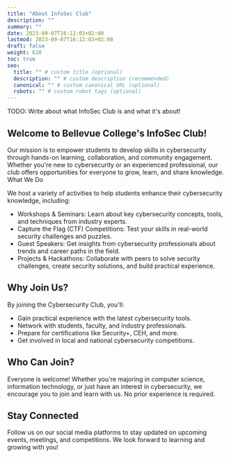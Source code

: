```yaml
---
title: "About InfoSec Club"
description: ""
summary: ""
date: 2023-09-07T16:12:03+02:00
lastmod: 2023-09-07T16:12:03+02:00
draft: false
weight: 610
toc: true
seo:
  title: "" # custom title (optional)
  description: "" # custom description (recommended)
  canonical: "" # custom canonical URL (optional)
  robots: "" # custom robot tags (optional)
---
```


TODO: Write about what InfoSec Club is and what it's about!

## Welcome to Bellevue College's InfoSec Club!

Our mission is to empower students to develop skills in cybersecurity through hands-on learning, collaboration, and community engagement. Whether you're new to cybersecurity or an experienced professional, our club offers opportunities for everyone to grow, learn, and share knowledge.
What We Do

We host a variety of activities to help students enhance their cybersecurity knowledge, including:

- Workshops & Seminars: Learn about key cybersecurity concepts, tools, and techniques from industry experts.
- Capture the Flag (CTF) Competitions: Test your skills in real-world security challenges and puzzles.
- Guest Speakers: Get insights from cybersecurity professionals about trends and career paths in the field.
- Projects & Hackathons: Collaborate with peers to solve security challenges, create security solutions, and build practical experience.

## Why Join Us?

By joining the Cybersecurity Club, you'll:

- Gain practical experience with the latest cybersecurity tools.
- Network with students, faculty, and industry professionals.
- Prepare for certifications like Security+, CEH, and more.
- Get involved in local and national cybersecurity competitions.

## Who Can Join?

Everyone is welcome! Whether you're majoring in computer science, information technology, or just have an interest in cybersecurity, we encourage you to join and learn with us. No prior experience is required.

## Stay Connected

Follow us on our social media platforms to stay updated on upcoming events, meetings, and competitions. We look forward to learning and growing with you!

